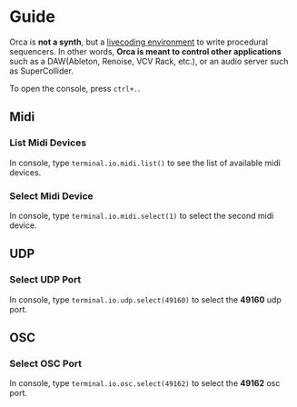 # Guide

Orca is **not a synth**, but a [livecoding environment](https://www.reddit.com/r/livecoding/) to write procedural sequencers. In other words, **Orca is meant to control other applications** such as a DAW(Ableton, Renoise, VCV Rack, etc.), or an audio server such as SuperCollider.

To open the console, press `ctrl+.`.

## Midi

### List Midi Devices

In console, type `terminal.io.midi.list()` to see the list of available midi devices.

### Select Midi Device

In console, type `terminal.io.midi.select(1)` to select the second midi device.

## UDP

### Select UDP Port

In console, type `terminal.io.udp.select(49160)` to select the **49160** udp port.

## OSC

### Select OSC Port

In console, type `terminal.io.osc.select(49162)` to select the **49162** osc port.
